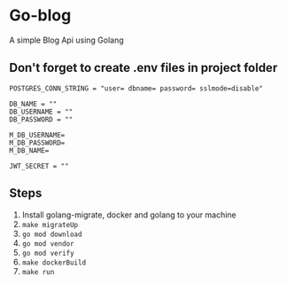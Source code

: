 # Go-blog
A simple Blog Api using Golang


## Don't forget to create .env files in project folder
```
POSTGRES_CONN_STRING = "user= dbname= password= sslmode=disable"

DB_NAME = ""
DB_USERNAME = ""
DB_PASSWORD = ""

M_DB_USERNAME=
M_DB_PASSWORD=
M_DB_NAME=

JWT_SECRET = ""
```

## Steps 
1. Install golang-migrate, docker and golang to your machine
2. ```make migrateUp```
3. ```go mod download```
4. ```go mod vendor```
5. ```go mod verify```
6. ```make dockerBuild```
7. ```make run```
